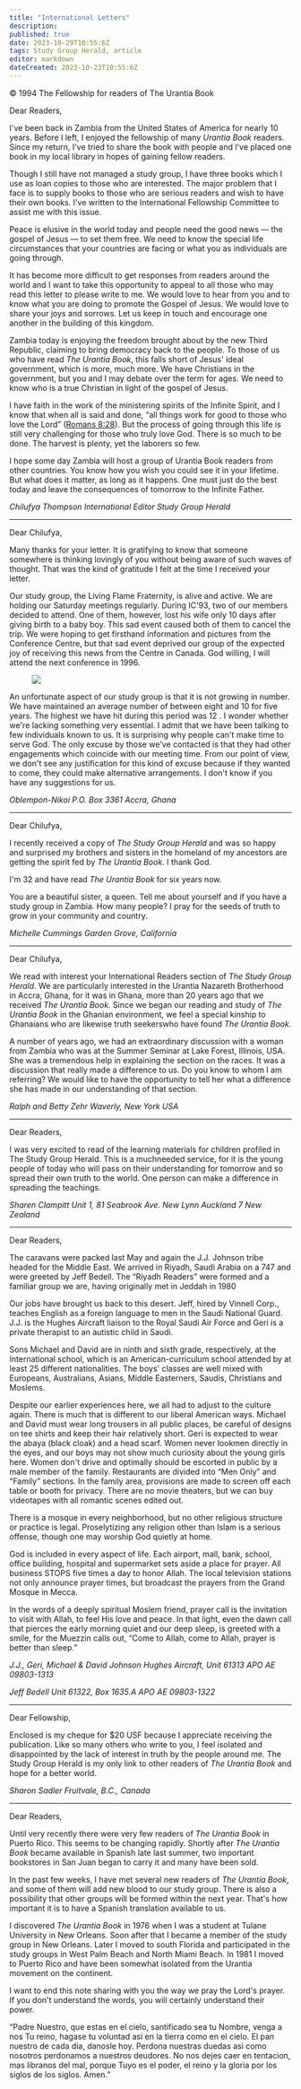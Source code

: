 ```yaml
---
title: "International Letters"
description: 
published: true
date: 2023-10-29T10:55:6Z
tags: Study Group Herald, article
editor: markdown
dateCreated: 2023-10-23T10:55:6Z
---
```


<p class="v-card v-sheet theme--light gray lighten-3 px-2">© 1994 The Fellowship for readers of The Urantia Book</p>

Dear Readers,

I've been back in Zambia from the United States of America for nearly 10 years. Before I left, I enjoyed the fellowship of many _Urantia Book_ readers. Since my return, I've tried to share the book with people and l've placed one book in my local library in hopes of gaining fellow readers.

Though I still have not managed a study group, I have three books which I use as loan copies to those who are interested. The major problem that I face is to supply books to those who are serious readers and wish to have their own books. I've written to the International Fellowship Committee to assist me with this issue.

Peace is elusive in the world today and people need the good news — the gospel of Jesus — to set them free. We need to know the special life circumstances that your countries are facing or what you as individuals are going through.

It has become more difficult to get responses from readers around the world and I want to take this opportunity to appeal to all those who may read this letter to please write to me. We would love to hear from you and to know what you are doing to promote the Gospel of Jesus. We would love to share your joys and sorrows. Let us keep in touch and encourage one another in the building of this kingdom.

Zambia today is enjoying the freedom brought about by the new Third Republic, claiming to bring democracy back to the people. To those of us who have read _The Urantia Book_, this falls short of Jesus' ideal government, which is more, much more. We have Christians in the government, but you and I may debate over the term for ages. We need to know who is a true Christian in light of the gospel of Jesus.

I have faith in the work of the ministering spirits of the Infinite Spirit, and I know that when all is said and done, “all things work for good to those who love the Lord” ([Romans 8:28](/en/Bible/Romans/8#v28)). But the process of going through this life is still very challenging for those who truly love God. There is so much to be done. The harvest is plenty, yet the laborers so few.

I hope some day Zambia will host a group of Urantia Book readers from other countries. You know how you wish you could see it in your lifetime. But what does it matter, as long as it happens. One must just do the best today and leave the consequences of tomorrow to the Infinite Father.

_Chilufya Thompson_
_International Editor_
_Study Group Herald_

---

Dear Chilufya,

Many thanks for your letter. It is gratifying to know that someone somewhere is thinking lovingly of you without being aware of such waves of thought. That was the kind of gratitude I felt at the time I received your letter.

Our study group, the Living Flame Fraternity, is alive and active. We are holding our Saturday meetings regularly. During IC'93, two of our members decided to attend. One of them, however, lost his wife only 10 days after giving birth to a baby boy. This sad event caused both of them to cancel the trip. We were hoping to get firsthand information and pictures from the Conference Centre, but that sad event deprived our group of the expected joy of receiving this news from the Centre in Canada. God willing, I will attend the next conference in 1996.

<figure id="Figure_1" class="image urantiapedia">
<img src="/image/article/Study_Group_Herald/globe.jpg">
</figure>

An unfortunate aspect of our study group is that it is not growing in number. We have maintained an average number of between eight and 10 for five years. The highest we have hit during this period was 12 . I wonder whether we're lacking something very essential. I admit that we have been talking to few individuals known to us. It is surprising why people can't make time to serve God. The only excuse by those we've contacted is that they had other engagements which coincide with our meeting time. From our point of view, we don't see any justification for this kind of excuse because if they wanted to come, they could make alternative arrangements. I don't know if you have any suggestions for us.

_Oblempon-Nikoi_
_P.O. Box 3361_
_Accra, Ghana_

---

Dear Chilufya,

I recently received a copy of _The Study Group Herald_ and was so happy and surprised my brothers and sisters in the homeland of my ancestors are getting the spirit fed by _The Urantia Book_. I thank God.

I'm 32 and have read _The Urantia Book_ for six years now.

You are a beautiful sister, a queen. Tell me about yourself and if you have a study group in Zambia. How many people? I pray for the seeds of truth to grow in your community and country.

_Michelle Cummings_
_Garden Grove, California_

---

Dear Chilufya,

We read with interest your International Readers section of _The Study Group Herald_. We are particularly interested in the Urantia Nazareth Brotherhood in Accra, Ghana, for it was in Ghana, more than 20 years ago that we received _The Urantia Book_. Since we began our reading and study of _The Urantia Book_ in the Ghanian environment, we feel a special kinship to Ghanaians who are likewise truth seekerswho have found _The Urantia Book_.

A number of years ago, we had an extraordinary discussion with a woman from Zambia who was at the Summer Seminar at Lake Forest, Illinois, USA. She was a tremendous help in explaining the section on the races. It was a discussion that really made a difference to us. Do you know to whom I am referring? We would like to have the opportunity to tell her what a difference she has made in our understanding of that section.

_Ralph and Betty Zehr_
_Waverly, New York USA_

---

Dear Readers,

I was very excited to read of the learning materials for children profiled in The Study Group Herald. This is a muchneeded service, for it is the young people of today who will pass on their understanding for tomorrow and so spread their own truth to the world. One person can make a difference in spreading the teachings.

_Sharen Clampitt_
_Unit 1, 81 Seabrook Ave._
_New Lynn_
_Auckland 7 New Zealand_

---

Dear Readers,

The caravans were packed last May and again the J.J. Johnson tribe headed for the Middle East. We arrived in Riyadh, Saudi Arabia on a 747 and were greeted by Jeff Bedell. The “Riyadh Readers” were formed and a familiar group we are, having originally met in Jeddah in 1980

Our jobs have brought us back to this desert. Jeff, hired by Vinnell Corp., teaches English as a foreign language to men in the Saudi National Guard. J.J. is the Hughes Aircraft liaison to the Royal Saudi Air Force and Geri is a private therapist to an autistic child in Saudi.

Sons Michael and David are in ninth and sixth grade, respectively, at the International school, which is an American-curriculum school attended by at least 25 different nationalities. The boys' classes are well mixed with Europeans, Australians, Asians, Middle Easterners, Saudis, Christians and Moslems.

Despite our earlier experiences here, we all had to adjust to the culture again. There is much that is different to our liberal American ways. Michael and David must wear long trousers in all public places, be careful of designs on tee shirts and keep their hair relatively short. Geri is expected to wear the abaya (black cloak) and a head scarf. Women never lookmen directly in the eyes, and our boys may not show much curiosity about the young girls here. Women don't drive and optimally should be escorted in public by a male member of the family. Restaurants are divided into “Men Only” and “Family” sections. In the family area, provisions are made to screen off each table or booth for privacy. There are no movie theaters, but we can buy videotapes with all romantic scenes edited out.

There is a mosque in every neighborhood, but no other religious structure or practice is legal. Proselytizing any religion other than Islam is a serious offense, though one may worship God quietly at home.

God is included in every aspect of life. Each airport, mall, bank, school, office building, hospital and supermarket sets aside a place for prayer. All business STOPS five times a day to honor Allah. The local television stations not only announce prayer times, but broadcast the prayers from the Grand Mosque in Mecca.

In the words of a deeply spiritual Moslem friend, prayer call is the invitation to visit with Allah, to feel His love and peace. In that light, even the dawn call that pierces the early morning quiet and our deep sleep, is greeted with a smile, for the Muezzin calls out, “Come to Allah, come to Allah, prayer is better than sleep.”

_J.J., Geri, Michael \& David Johnson_
_Hughes Aircraft, Unit 61313_
_APO AE 09803-1313_

_Jeff Bedell_
_Unit 61322, Box 1635.A_
_APO AE 09803-1322_

---

Dear Fellowship,

Enclosed is my cheque for $\$ 20$ USF because I appreciate receiving the publication. Like so many others who write to you, I feel isolated and disappointed by the lack of interest in truth by the people around me. The Study Group Herald is my only link to other readers of _The Urantia Book_ and hope for a better world.

_Sharon Sadler_
_Fruitvale, B.C., Canada_

---

Dear Readers,

Until very recently there were very few readers of _The Urantia Book_ in Puerto Rico. This seems to be changing rapidly. Shortly after _The Urantia Book_ became available in Spanish late last summer, two important bookstores in San Juan began to carry it and many have been sold.

In the past few weeks, I have met several new readers of _The Urantia Book_, and some of them will add new blood to our study group. There is also a possibility that other groups will be formed within the next year. That's how important it is to have a Spanish translation available to us.

I discovered _The Urantia Book_ in 1976 when I was a student at Tulane University in New Orleans. Soon after that I became a member of the study group in New Orleans. Later I moved to south Florida and participated in the study groups in West Palm Beach and North Miami Beach. In 1981 I moved to Puerto Rico and have been somewhat isolated from the Urantia movement on the continent.

I want to end this note sharing with you the way we pray the Lord's prayer. If you don't understand the words, you will certainly understand their power.

“Padre Nuestro, que estas en el cielo, santificado sea tu Nombre, venga a nos Tu reino, hagase tu voluntad asi en la tierra como en el cielo. El pan nuestro de cada dia, danosle hoy. Perdona nuestras duedas asi como nosotros perdonamos a nuestros deudores. No nos dejes caer en tentacion, mas libranos del mal, porque Tuyo es el poder, el reino y la gloria por los siglos de los siglos. Amen.”
